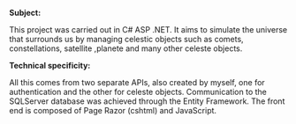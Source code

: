 ****Subject:****

This project was carried out in C# ASP .NET. It aims to simulate the universe that surrounds us by managing celestic objects such as comets, constellations, satellite ,planete and many other celeste objects. 

****Technical specificity:****

All this comes from two separate APIs, also created by myself, one for authentication and the other for celeste objects.
Communication to the SQLServer database was achieved through the Entity Framework. The front end is composed of Page Razor (cshtml) and JavaScript.
